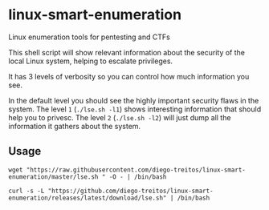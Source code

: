 # linux-smart-enumeration
Linux enumeration tools for pentesting and CTFs

This shell script will show relevant information about the security of the local Linux system, helping to escalate privileges.

It has 3 levels of verbosity so you can control how much information you see.

In the default level you should see the highly important security flaws in the system. The level `1` (`./lse.sh -l1`) shows
interesting information that should help you to privesc. The level `2` (`./lse.sh -l2`) will just dump all the information it
gathers about the system.


## Usage

`wget "https://raw.githubusercontent.com/diego-treitos/linux-smart-enumeration/master/lse.sh " -O - | /bin/bash`

`curl -s -L "https://github.com/diego-treitos/linux-smart-enumeration/releases/latest/download/lse.sh" | /bin/bash`
